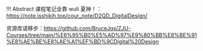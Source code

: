 !!! Abstract 课程笔记全靠 wuli 夏神！：https://note.isshikih.top/cour_note/D2QD_DigitalDesign/

资源库请移步：https://github.com/BruceJqs/ZJU-Courses/tree/main/%E6%95%B0%E5%AD%97%E9%80%BB%E8%BE%91%E8%AE%BE%E8%AE%A1%EF%BD%9CDigital%20Design
